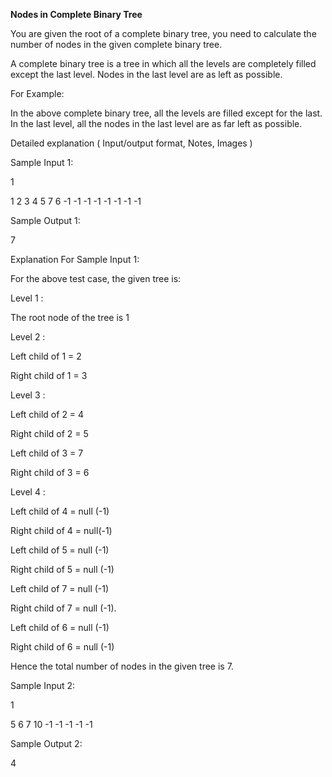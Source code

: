**Nodes in Complete Binary Tree**


You are given the root of a complete binary tree, you need to calculate the number of nodes in the given complete binary tree.

A complete binary tree is a tree in which all the levels are completely filled except the last level. Nodes in the last level are as left as possible.

For Example:

In the above complete binary tree, all the levels are filled except for the last. In the last level, all the nodes in the last level are as far left as possible.

Detailed explanation ( Input/output format, Notes, Images )

Sample Input 1:

1

1 2 3 4 5 7 6 -1 -1 -1 -1 -1 -1 -1 -1

Sample Output 1:

7

Explanation For Sample Input 1:

For the above test case, the given tree is:


Level 1 :

The root node of the tree is 1

Level 2 :

Left child of 1 = 2

Right child of 1 = 3

Level 3 :

Left child of 2 = 4

Right child of 2 = 5

Left child of 3 = 7

Right child of 3 = 6

Level 4 :

Left child of 4 = null (-1)

Right child of 4 = null(-1)

Left child of 5 = null (-1)

Right child of 5 = null (-1)

Left child of 7 = null (-1)

Right child of 7 = null (-1).

Left child of 6 = null (-1)

Right child of 6 = null (-1)

Hence the total number of nodes in the given tree is 7.

Sample Input 2:

1

5 6 7 10 -1 -1 -1 -1 -1

Sample Output 2:

4
